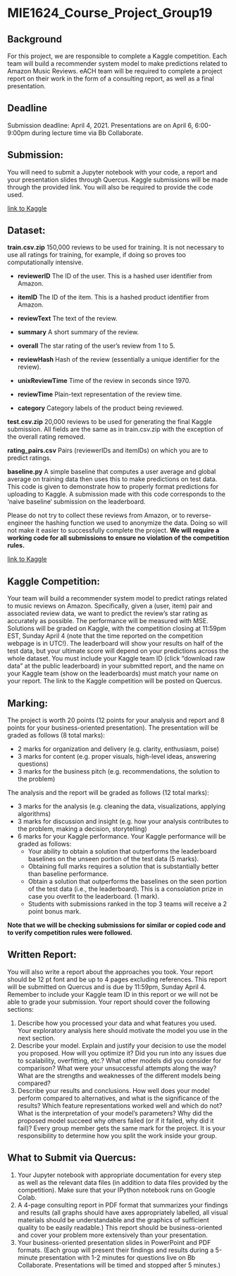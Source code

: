 # MIE1624_Course_Project_Group19
## Background
For this project, we are responsible to complete a Kaggle competition. Each team will build a recommender system model to make predictions related to Amazon Music Reviews. eACH team will be required to complete a project report on their work in the form of a consulting report, as well as a final presentation.

## Deadline
Submission deadline: April 4, 2021. Presentations are on April 6, 6:00-9:00pm during lecture time via Bb Collaborate.

## Submission:
You will need to submit a Jupyter notebook with your code, a report and your presentation slides through Quercus. Kaggle submissions will be made through the provided link. You will also be required to provide the code used.

[link to Kaggle](https://www.kaggle.com/c/mie1624winter2021/)

## Dataset:
**train.csv.zip** 150,000 reviews to be used for training. It is not necessary to use all ratings for training, for example, if doing so proves too computationally intensive.

   - **reviewerID** The ID of the user. This is a hashed user identifier from Amazon.
   
   - **itemID** The ID of the item. This is a hashed product identifier from Amazon.
   
   - **reviewText** The text of the review.
   
   - **summary** A short summary of the review.
   
   - **overall** The star rating of the user’s review from 1 to 5.
   
   - **reviewHash** Hash of the review (essentially a unique identifier for the review).
   
   - **unixReviewTime** Time of the review in seconds since 1970.
   
   - **reviewTime** Plain-text representation of the review time.
   
   - **category** Category labels of the product being reviewed.
   
**test.csv.zip** 20,000 reviews to be used for generating the final Kaggle submission. All fields are the same as in train.csv.zip with the exception of the overall rating removed.

**rating_pairs.csv** Pairs (reviewerIDs and itemIDs) on which you are to predict ratings.

**baseline.py** A simple baseline that computes a user average and global average on training data then uses this to make predictions on test data. This code is given to demonstrate how to properly format predictions for uploading to Kaggle. A submission made with this code corresponds to the ‘naive baseline‘ submission on the leaderboard.

Please do not try to collect these reviews from Amazon, or to reverse-engineer the hashing function we used to anonymize the data. Doing so will not make it easier to successfully complete the project. **We will require a working code for all submissions to ensure no violation of the competition rules.**

[link to Kaggle](https://www.kaggle.com/c/mie1624winter2021/)

## Kaggle Competition:

Your team will build a recommender system model to predict ratings related to music reviews on Amazon. Specifically, given a (user, item) pair and associated review data, we want to predict the review’s star rating as accurately as possible. The performance will be measured with MSE. Solutions will be graded on Kaggle, with the competition closing at 11:59pm EST, Sunday April 4 (note that the time reported on the competition webpage is in UTC!). The leaderboard will show your results on half of the test data, but your ultimate score will depend on your predictions across the whole dataset. You must include your Kaggle team ID (click “download raw data” at the public leaderboard) in your submitted report, and the name on your Kaggle team (show on the leaderboards) must match your name on your report. The link to the Kaggle competition will be posted on Quercus.

## Marking:
The project is worth 20 points (12 points for your analysis and report and 8 points for your business-oriented presentation).
The presentation will be graded as follows (8 total marks):

- 2 marks for organization and delivery (e.g. clarity, enthusiasm, poise)
- 3 marks for content (e.g. proper visuals, high-level ideas, answering questions)
- 3 marks for the business pitch (e.g. recommendations, the solution to the problem)
 
The analysis and the report will be graded as follows (12 total marks):

- 3 marks for the analysis (e.g. cleaning the data, visualizations, applying algorithms)
- 3 marks for discussion and insight (e.g. how your analysis contributes to the problem, making a decision, storytelling)
- 6 marks for your Kaggle performance. Your Kaggle performance will be graded as follows:
   - Your ability to obtain a solution that outperforms the leaderboard baselines on the unseen portion of the test data (5 marks).
   - Obtaining full marks requires a solution that is substantially better than baseline performance.
   - Obtain a solution that outperforms the baselines on the seen portion of the test data (i.e., the leaderboard). This is a consolation prize in case you overfit to the leaderboard. (1 mark).
   - Students with submissions ranked in the top 3 teams will receive a 2 point bonus mark.

**Note that we will be checking submissions for similar or copied code and to verify competition rules were followed.**

## Written Report:
You will also write a report about the approaches you took. Your report should be 12 pt font and be up to 4 pages excluding references. This report will be submitted on Quercus and is due by 11:59pm, Sunday April 4. Remember to include your Kaggle team ID in this report or we will not be able to grade your submission. Your report should cover the following sections:
1. Describe how you processed your data and what features you used. Your exploratory analysis here should motivate the model you use in the next section.
2. Describe your model. Explain and justify your decision to use the model you proposed. How will you optimize it? Did you run into any issues due to scalability, overfitting, etc.? What other models did you consider for comparison? What were your unsuccessful attempts along the way? What are the strengths and weaknesses of the different models being compared?
3. Describe your results and conclusions. How well does your model perform compared to alternatives, and what is the significance of the results? Which feature representations worked well and which do not? What is the interpretation of your model’s parameters? Why did the proposed model succeed why others failed (or if it failed, why did it fail)?
Every group member gets the same mark for the project. It is your responsibility to determine how you split the work inside your group.

## What to Submit via Quercus:
1. Your Jupyter notebook with appropriate documentation for every step as well as the relevant data files (in addition to data files provided by the competition). Make sure that your IPython notebook runs on Google Colab.
2. A 4-page consulting report in PDF format that summarizes your findings and results (all graphs should have axes appropriately labelled, all visual materials should be understandable and the graphics of sufficient quality to be easily readable.) This report should be business-oriented and cover your problem more extensively than your presentation.
3. Your business-oriented presentation slides in PowerPoint and PDF formats. (Each group will present their findings and results during a 5-minute presentation with 1-2 minutes for questions live on Bb Collaborate. Presentations will be timed and stopped after 5 minutes.)
